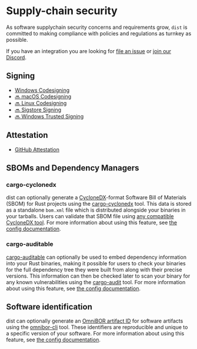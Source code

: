 # Supply-chain security

As software supplychain security concerns and requirements grow, `dist` is
committed to making compliance with policies and regulations as turnkey as possible.

If you have an integration you are looking for [file an issue](https://github.com/axodotdev/cargo-dist/issues/new) or
[join our Discord](https://discord.gg/rW4JJ3Wa).

## Signing

* [Windows Codesigning](./signing/windows.md)
* [🔜 macOS Codesigning](https://github.com/axodotdev/cargo-dist/issues/1121)
* [🔜 Linux Codesigning](https://github.com/axodotdev/cargo-dist/issues/120)
* [🔜 Sigstore Signing](https://github.com/axodotdev/cargo-dist/issues/120)
* [🔜 Windows Trusted Signing](https://github.com/axodotdev/cargo-dist/issues/1122)


## Attestation

* [GitHub Attestation](./attestations/github.md)


## SBOMs and Dependency Managers

### cargo-cyclonedx

dist can optionally generate a [CycloneDX][CycloneDX]-format Software Bill of Materials (SBOM) for Rust projects using the [cargo-cyclonedx][cargo-cyclonedx] tool. This data is stored as a standalone `bom.xml` file which is distributed alongside your binaries in your tarballs. Users can validate that SBOM file using [any compatible CycloneDX tool](https://cyclonedx.org/tool-center/). For more information about using this feature, see [the config documentation](../reference/config.html#cargo-cyclonedx).

### cargo-auditable

[cargo-auditable][cargo-auditable] can optionally be used to embed dependency information into your Rust binaries, making it possible for users to check your binaries for the full dependency tree they were built from along with their precise versions. This information can then be checked later to scan your binary for any known vulnerabilities using the [cargo-audit][cargo-audit] tool. For more information about using this feature, see [the config documentation](../reference/config.html#cargo-auditable).

## Software identification

dist can optionally generate an [OmniBOR artifact ID][omnibor] for software artifacts using the [omnibor-cli][omnibor-cli] tool. These identifiers are reproducible and unique to a specific version of your software. For more information about using this feature, see [the config documentation](../reference/config.html#omnibor).

[CycloneDX]: https://cyclonedx.org
[cargo-audit]: https://github.com/rustsec/rustsec/tree/main/cargo-audit#cargo-audit-bin-subcommand
[cargo-auditable]: https://github.com/rust-secure-code/cargo-auditable
[cargo-cyclonedx]: https://cyclonedx.org
[omnibor]: https://omnibor.io
[omnibor-cli]: https://github.com/omnibor/omnibor-rs/tree/main/omnibor-cli
